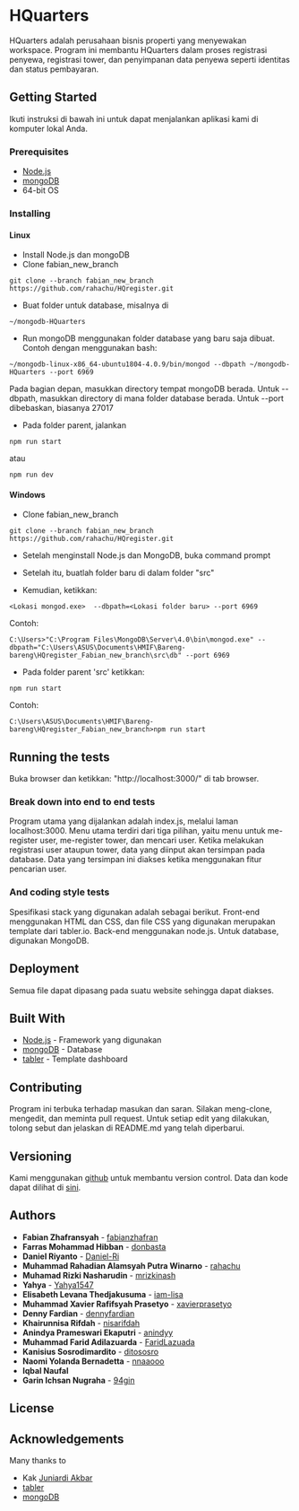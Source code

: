 # HQuarters
HQuarters adalah perusahaan bisnis properti yang menyewakan workspace. Program ini membantu HQuarters dalam proses registrasi penyewa, registrasi tower, dan penyimpanan data penyewa seperti identitas dan status pembayaran. 

## Getting Started
Ikuti instruksi di bawah ini untuk dapat menjalankan aplikasi kami di komputer lokal Anda.

### Prerequisites
* [Node.js](https://nodejs.org/en/) 
* [mongoDB](https://www.mongodb.com/)
* 64-bit OS

### Installing
#### Linux
* Install Node.js dan mongoDB
* Clone fabian_new_branch
```
git clone --branch fabian_new_branch https://github.com/rahachu/HQregister.git
```
* Buat folder untuk database, misalnya di
```
~/mongodb-HQuarters
```
* Run mongoDB menggunakan folder database yang baru saja dibuat. Contoh dengan menggunakan bash:
```
~/mongodb-linux-x86_64-ubuntu1804-4.0.9/bin/mongod --dbpath ~/mongodb-HQuarters --port 6969
```
Pada bagian depan, masukkan directory tempat mongoDB berada. 
Untuk --dbpath, masukkan directory di mana folder database berada. 
Untuk --port dibebaskan, biasanya 27017
* Pada folder parent, jalankan
```
npm run start
```
atau
```
npm run dev
```  

#### Windows
* Clone fabian_new_branch
```
git clone --branch fabian_new_branch https://github.com/rahachu/HQregister.git
```

* Setelah menginstall Node.js dan MongoDB, buka command prompt

* Setelah itu, buatlah folder baru di dalam folder "src"

* Kemudian, ketikkan: 
```
<Lokasi mongod.exe>  --dbpath=<Lokasi folder baru> --port 6969
```
Contoh: 
```
C:\Users>"C:\Program Files\MongoDB\Server\4.0\bin\mongod.exe" --dbpath="C:\Users\ASUS\Documents\HMIF\Bareng-bareng\HQregister_Fabian_new_branch\src\db" --port 6969
```
* Pada folder parent 'src' ketikkan:
```
npm run start
```
Contoh:
```
C:\Users\ASUS\Documents\HMIF\Bareng-bareng\HQregister_Fabian_new_branch>npm run start
```

## Running the tests
Buka browser dan ketikkan: "http://localhost:3000/" di tab browser.

### Break down into end to end tests
Program utama yang dijalankan adalah index.js, melalui laman localhost:3000. Menu utama terdiri dari tiga pilihan, yaitu menu untuk me-register user, me-register tower, dan mencari user. Ketika melakukan registrasi user ataupun tower, data yang diinput akan tersimpan pada database. Data yang tersimpan ini diakses ketika menggunakan fitur pencarian user.

### And coding style tests
Spesifikasi stack yang digunakan adalah sebagai berikut. Front-end menggunakan HTML dan CSS, dan file CSS yang digunakan merupakan template dari tabler.io. Back-end menggunakan node.js. Untuk database, digunakan MongoDB.

## Deployment
Semua file dapat dipasang pada suatu website sehingga dapat diakses. 

## Built With
* [Node.js](https://nodejs.org/en/) - Framework yang digunakan
* [mongoDB](https://www.mongodb.com/) - Database 
* [tabler](https://tabler.io/) - Template dashboard

## Contributing
Program ini terbuka terhadap masukan dan saran. Silakan meng-clone, mengedit, dan meminta pull request. Untuk setiap edit yang dilakukan, tolong sebut dan jelaskan di README.md yang telah diperbarui.

## Versioning
Kami menggunakan [github](https://github.com/) untuk membantu version control. Data dan kode dapat dilihat di [sini](https://github.com/rahachu/HQregister).

## Authors
* **Fabian Zhafransyah** - [fabianzhafran](https://github.com/fabianzhafran)
* **Farras Mohammad Hibban** - [donbasta](https://github.com/donbasta)
* **Daniel Riyanto** - [Daniel-Ri](https://github.com/Daniel-Ri)
* **Muhammad Rahadian Alamsyah Putra Winarno** - [rahachu](https://github.com/rahachu)
* **Muhamad Rizki Nasharudin** - [mrizkinash](https://github.com/mrizkinash)
* **Yahya** - [Yahya1547](https://github.com/yahya1547)
* **Elisabeth Levana Thedjakusuma** - [iam-lisa](https://github.com/iam-lisa)
* **Muhammad Xavier Rafifsyah Prasetyo** - [xavierprasetyo](https://github.com/xavierprasetyo)
* **Denny Fardian** - [dennyfardian](https://github.com/dennyfardian) 
* **Khairunnisa Rifdah** - [nisarifdah](https://github.com/nisarifdah)
* **Anindya Prameswari Ekaputri** - [anindyy](https://github.com/anindyy)
* **Muhammad Farid Adilazuarda** - [FaridLazuada](https://github.com/faridlazuarda)
* **Kanisius Sosrodimardito** - [ditososro](https://github.com/ditososro)
* **Naomi Yolanda Bernadetta** - [nnaaooo](https://github.com/nnaaooo)
* **Iqbal Naufal**
* **Garin Ichsan Nugraha** - [94gin](https://github.com/94gin)

## License

## Acknowledgements
Many thanks to
* Kak [Juniardi Akbar](https://github.com/juniardiakbar/)
* [tabler](https://tabler.io/)
* [mongoDB](https://www.mongodb.com/)

